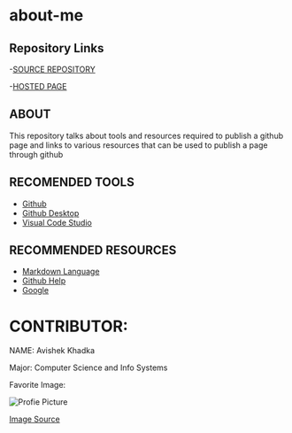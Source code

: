 # about-me

## Repository Links 

-[SOURCE REPOSITORY](https://github.com/Askay07/about-me)

-[HOSTED PAGE]()

## ABOUT 
This repository talks about tools and resources required to publish a github page and links to various resources that can be used to publish a page through github

## RECOMENDED TOOLS
- [Github](https://github.com)
- [Github Desktop](https://desktop.github.com)
- [Visual Code Studio](https://code.visualstudio.com)

## RECOMMENDED RESOURCES 
- [Markdown Language](https://www.markdownguide.org)
- [Github Help](https://help.github.com/en/github/working-with-github-pages/configuring-a-publishing-source-for-your-github-pages-site)
- [Google](https://www.google.com/?client=safari)

# CONTRIBUTOR: 

   NAME: Avishek Khadka
   
   Major: Computer Science and Info Systems  
   
   Favorite Image: 
   
   ![Profie Picture](https://scontent.fcou1-1.fna.fbcdn.net/v/t1.0-9/21230991_872265406273345_508326925452179400_n.jpg?_nc_cat=100&_nc_ohc=8RegoXEwpWUAX9cxcm9&_nc_ht=scontent.fcou1-1.fna&oh=554c571bd0f0a801a7c76794dd41c5c6&oe=5ECAF432)
   
   [Image Source](www.facebook.com/Askay07) 
   
   


